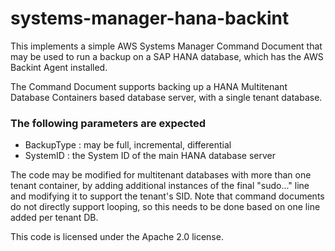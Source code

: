 # systems-manager-hana-backint
This implements a simple AWS Systems Manager Command Document that may be used to run a backup on a SAP HANA database, which has the AWS Backint Agent installed.

The Command Document supports backing up a HANA Multitenant Database Containers based database server, with a single tenant database.

### The following parameters are expected
- BackupType : may be full, incremental, differential
- SystemID : the System ID of the main HANA database server

The code may be modified for multitenant databases with more than one tenant container, by adding additional instances of the final "sudo..." line and modifying it to support the tenant's SID.  Note that command documents do not directly support looping, so this needs to be done based on one line added per tenant DB.

This code is licensed under the Apache 2.0 license.

